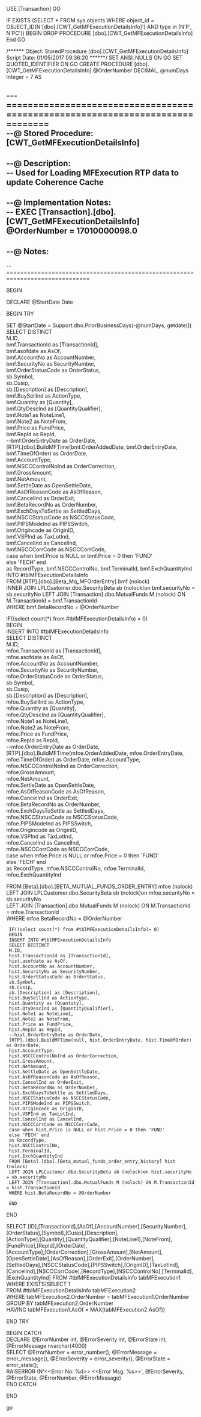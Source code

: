 USE [Transaction]
GO

IF  EXISTS (SELECT * FROM sys.objects WHERE object_id = OBJECT_ID(N'[dbo].[CWT_GetMFExecutionDetailsInfo]') AND type in (N'P', N'PC'))
BEGIN
DROP PROCEDURE [dbo].[CWT_GetMFExecutionDetailsInfo]
End
GO

/****** Object:  StoredProcedure [dbo].[CWT_GetMFExecutionDetailsInfo]    Script Date: 01/05/2017 09:36:20 ******/
SET ANSI_NULLS ON
GO
SET QUOTED_IDENTIFIER ON
GO
CREATE PROCEDURE [dbo].[CWT_GetMFExecutionDetailsInfo]
@OrderNumber DECIMAL,
@numDays Integer = 7 
AS


---==============================================================================  
--@ Stored Procedure: [CWT_GetMFExecutionDetailsInfo]   
--------------------------------------------------------------------------------  
--@ Description:  
--  Used for Loading MFExecution RTP data to update Coherence Cache  
--------------------------------------------------------------------------------  
--@ Implementation Notes:  
--  EXEC [Transaction].[dbo].[CWT_GetMFExecutionDetailsInfo] @OrderNumber = 17010000098.0    
--------------------------------------------------------------------------------  
--@ Notes:   
--   
--==============================================================================  
   
BEGIN    
    
DECLARE @StartDate Date     
    
BEGIN TRY    
   
SET @StartDate = Support.dbo.PriorBusinessDays(-@numDays, getdate())  
SELECT  DISTINCT       
  M.ID,  
  bmf.TransactionId as [TransactionId],      
  bmf.asofdate as AsOf,      
  bmf.AccountNo as AccountNumber,      
  bmf.SecurityNo as SecurityNumber,      
  bmf.OrderStatusCode as OrderStatus,      
  sb.Symbol,      
  sb.Cusip,      
  sb.[Description] as [Description],      
  bmf.BuySellInd as ActionType,      
  bmf.Quantity as [Quantity],      
  bmf.QtyDescInd as [QuantityQualifier],      
  bmf.Note1 as NoteLine1,      
  bmf.Note2 as NoteFrom,      
  bmf.Price as FundPrice,      
  bmf.RepId as RepId,      
  --bmf.OrderEntryDate as OrderDate,      
  [RTP].[dbo].BuildMFTime(bmf.OrderAddedDate, bmf.OrderEntryDate, bmf.TimeOfOrder) as OrderDate,         
  bmf.AccountType,      
  bmf.NSCCControlNoInd as OrderCorrection,      
  bmf.GrossAmount,      
  bmf.NetAmount,      
  bmf.SettleDate as OpenSettleDate,      
  bmf.AsOfReasonCode as AsOfReason,      
  bmf.CancelInd as OrderExit,      
  bmf.BetaRecordNo as OrderNumber,      
  bmf.ExchDaysToSettle as SettledDays,      
  bmf.NSCCStatusCode as NSCCStatusCode,      
  bmf.PIPSModeInd as PIPSSwitch,      
  bmf.Origincode as OriginID,      
  bmf.VSPInd as TaxLotInd,      
  bmf.CancelInd as CancelInd,      
  bmf.NSCCCorrCode as NSCCCorrCode,      
  case when bmf.Price is NULL or bmf.Price = 0 then 'FUND'      
  else 'FECH' end       
  as RecordType,
  bmf.NSCCControlNo,
  bmf.TerminalId,
  bmf.ExchQuantityInd
  INTO #tblMFExecutionDetailsInfo   
  FROM [RTP].[dbo].[Beta_Mq_MFOrderEntry] bmf (nolock)  
  INNER JOIN LPLCustomer.dbo.SecurityBeta sb (nolock)on bmf.securityNo = sb.securityNo 
  LEFT JOIN [Transaction].dbo.MutualFunds M (nolock) ON M.TransactionId = bmf.TransactionId    
WHERE bmf.BetaRecordNo = @OrderNumber      
    
      
IF((select count(*) from #tblMFExecutionDetailsInfo) = 0)      
 BEGIN      
   INSERT INTO #tblMFExecutionDetailsInfo     
   SELECT DISTINCT      
    M.ID,      
    mfoe.TransactionId as [TransactionId],      
    mfoe.asofdate as AsOf,      
    mfoe.AccountNo as AccountNumber,      
    mfoe.SecurityNo as SecurityNumber,      
    mfoe.OrderStatusCode as OrderStatus,      
    sb.Symbol,      
    sb.Cusip,      
    sb.[Description] as [Description],      
    mfoe.BuySellInd as ActionType,      
    mfoe.Quantity as [Quantity],      
    mfoe.QtyDescInd as [QuantityQualifier],      
    mfoe.Note1 as NoteLine1,      
    mfoe.Note2 as NoteFrom,      
    mfoe.Price as FundPrice,      
    mfoe.RepId as RepId,      
    --mfoe.OrderEntryDate as OrderDate,      
	[RTP].[dbo].BuildMFTime(mfoe.OrderAddedDate, mfoe.OrderEntryDate, mfoe.TimeOfOrder) as OrderDate, 
    mfoe.AccountType,      
    mfoe.NSCCControlNoInd as OrderCorrection,      
    mfoe.GrossAmount,      
    mfoe.NetAmount,      
    mfoe.SettleDate as OpenSettleDate,      
    mfoe.AsOfReasonCode as AsOfReason,      
    mfoe.CancelInd as OrderExit,      
    mfoe.BetaRecordNo as OrderNumber,      
    mfoe.ExchDaysToSettle as SettledDays,      
    mfoe.NSCCStatusCode as NSCCStatusCode,      
    mfoe.PIPSModeInd as PIPSSwitch,      
    mfoe.Origincode as OriginID,      
    mfoe.VSPInd as TaxLotInd,      
    mfoe.CancelInd as CancelInd,      
    mfoe.NSCCCorrCode as NSCCCorrCode,  
    case when mfoe.Price is NULL or mfoe.Price = 0 then 'FUND'      
    else 'FECH' end       
    as RecordType,
	mfoe.NSCCControlNo,
	mfoe.TerminalId,
    mfoe.ExchQuantityInd
         
 FROM [Beta].[dbo].[BETA_MUTUAL_FUNDS_ORDER_ENTRY] mfoe (nolock)      
    LEFT JOIN LPLCustomer.dbo.SecurityBeta sb (nolock)on mfoe.securityNo = sb.securityNo       
    LEFT JOIN [Transaction].dbo.MutualFunds M (nolock) ON M.TransactionId = mfoe.TransactionId      
    WHERE mfoe.BetaRecordNo = @OrderNumber        
        
     IF((select count(*) from #tblMFExecutionDetailsInfo)= 0)      
     BEGIN     
     INSERT INTO #tblMFExecutionDetailsInfo    
     SELECT DISTINCT      
     M.ID,      
     hist.TransactionId as [TransactionId],      
     hist.asofdate as AsOf,      
     hist.AccountNo as AccountNumber,      
     hist.SecurityNo as SecurityNumber,      
     hist.OrderStatusCode as OrderStatus,      
     sb.Symbol,      
     sb.Cusip,      
     sb.[Description] as [Description],      
     hist.BuySellInd as ActionType,      
     hist.Quantity as [Quantity],      
     hist.QtyDescInd as [QuantityQualifier],      
     hist.Note1 as NoteLine1,      
     hist.Note2 as NoteFrom,      
     hist.Price as FundPrice,      
     hist.RepId as RepId,      
     --hist.OrderEntryDate as OrderDate,      
	 [RTP].[dbo].BuildMFTime(null, hist.OrderEntryDate, hist.TimeOfOrder) as OrderDate,
     hist.AccountType,      
     hist.NSCCControlNoInd as OrderCorrection,      
     hist.GrossAmount,      
     hist.NetAmount,      
     hist.SettleDate as OpenSettleDate,      
     hist.AsOfReasonCode as AsOfReason,      
     hist.CancelInd as OrderExit,      
     hist.BetaRecordNo as OrderNumber,      
     hist.ExchDaysToSettle as SettledDays,      
     hist.NSCCStatusCode as NSCCStatusCode,      
     hist.PIPSModeInd as PIPSSwitch,      
     hist.Origincode as OriginID,      
     hist.VSPInd as TaxLotInd,      
     hist.CancelInd as CancelInd,      
     hist.NSCCCorrCode as NSCCCorrCode,     
     case when hist.Price is NULL or hist.Price = 0 then 'FUND'      
     else 'FECH' end       
     as RecordType,
	 hist.NSCCControlNo,
	 hist.TerminalId,
     hist.ExchQuantityInd
     FROM [Beta].[dbo].[Beta_mutual_funds_order_entry_history] hist (nolock)      
     LEFT JOIN LPLCustomer.dbo.SecurityBeta sb (nolock)on hist.securityNo = sb.securityNo      
     LEFT JOIN [Transaction].dbo.MutualFunds M (nolock) ON M.TransactionId = hist.TransactionId       
     WHERE hist.BetaRecordNo = @OrderNumber      
     
     END     
        
 END      
    
SELECT [ID],[TransactionId],[AsOf],[AccountNumber],[SecurityNumber],[OrderStatus],[Symbol],[Cusip],[Description],  
[ActionType],[Quantity],[QuantityQualifier],[NoteLine1],[NoteFrom],[FundPrice],[RepId],[OrderDate],  
[AccountType],[OrderCorrection],[GrossAmount],[NetAmount],[OpenSettleDate],[AsOfReason],[OrderExit],[OrderNumber],  
[SettledDays],[NSCCStatusCode],[PIPSSwitch],[OriginID],[TaxLotInd],[CancelInd],[NSCCCorrCode],[RecordType],[NSCCControlNo],[TerminalId],[ExchQuantityInd]
 FROM #tblMFExecutionDetailsInfo  tabMFExecution1  
WHERE EXISTS(SELECT 1  
         FROM #tblMFExecutionDetailsInfo tabMFExecution2  
         WHERE tabMFExecution2.OrderNumber = tabMFExecution1.OrderNumber  
         GROUP BY tabMFExecution2.OrderNumber  
         HAVING tabMFExecution1.AsOf = MAX(tabMFExecution2.AsOf))  
  
 END TRY    
    
 BEGIN CATCH    
   DECLARE @ErrorNumber int, @ErrorSeverity int, @ErrorState int, @ErrorMessage nvarchar(4000)     
   SELECT @ErrorNumber = error_number(), @ErrorMessage = error_message(), @ErrorSeverity = error_severity(), @ErrorState = error_state();    
   RAISERROR (N'<<Error No: %d>> <<Error Msg: %s>>', @ErrorSeverity, @ErrorState, @ErrorNumber, @ErrorMessage)   
 END CATCH    
   
END     

go
